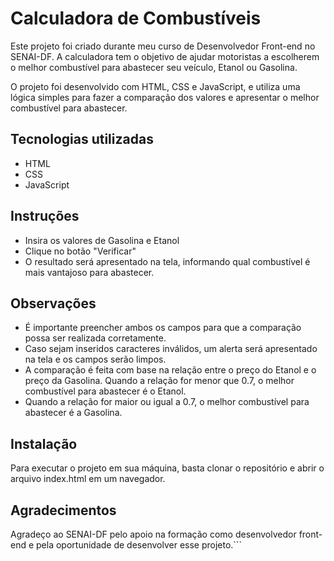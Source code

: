 # Calculadora de Combustíveis
Este projeto foi criado durante meu curso de Desenvolvedor Front-end no SENAI-DF. A calculadora tem o objetivo de ajudar motoristas a escolherem o melhor combustível para abastecer seu veículo, Etanol ou Gasolina.

O projeto foi desenvolvido com HTML, CSS e JavaScript, e utiliza uma lógica simples para fazer a comparação dos valores e apresentar o melhor combustível para abastecer.

## Tecnologias utilizadas
- HTML
- CSS
- JavaScript

## Instruções
- Insira os valores de Gasolina e Etanol
- Clique no botão "Verificar"
- O resultado será apresentado na tela, informando qual combustível é mais vantajoso para abastecer.

## Observações
- É importante preencher ambos os campos para que a comparação possa ser realizada corretamente.
- Caso sejam inseridos caracteres inválidos, um alerta será apresentado na tela e os campos serão limpos.
- A comparação é feita com base na relação entre o preço do Etanol e o preço da Gasolina. Quando a relação for menor que 0.7, o melhor combustível para abastecer é o Etanol. 
- Quando a relação for maior ou igual a 0.7, o melhor combustível para abastecer é a Gasolina.

## Instalação
Para executar o projeto em sua máquina, basta clonar o repositório e abrir o arquivo index.html em um navegador.

## Agradecimentos
Agradeço ao SENAI-DF pelo apoio na formação como desenvolvedor front-end e pela oportunidade de desenvolver esse projeto.```
